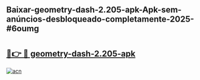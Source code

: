 ## Baixar-geometry-dash-2.205-apk-Apk-sem-anúncios-desbloqueado-completamente-2025-#6oumg

# <h2><a href="https://ainizakaria.my?title=geometry-dash-2.205-apk&ref=22M">🔗👉 🔴 geometry-dash-2.205-apk</a></h2>

[![acn](https://github.com/user-attachments/assets/0f9c940e-d8b0-45ae-aac7-cd30a18b3e1c)](https://ainizakaria.my?title=geometry-dash-2.205-apk&ref=22M)


